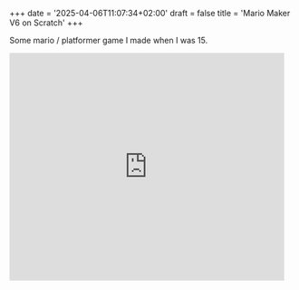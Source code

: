 +++
date = '2025-04-06T11:07:34+02:00'
draft = false
title = 'Mario Maker V6 on Scratch'
+++

Some mario / platformer game I made when I was 15.


<iframe allowtransparency="true" width="485" height="402" src="https://scratch.mit.edu/projects/218481168/embed?autostart=false" frameborder="0" allowfullscreen></iframe>